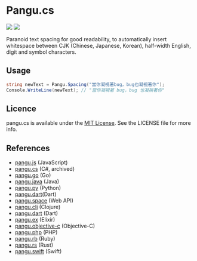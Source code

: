 # Pangu.cs

[![](https://img.shields.io/nuget/v/PanguSpacing?logo=nuget&label=NuGet&color=%23004880)](https://www.nuget.org/packages/PanguSpacing)
[![](https://img.shields.io/nuget/vpre/PanguSpacing?logo=github&label=GitHub&color=%23181717)](https://github.com/otomad/pangu.cs)

Paranoid text spacing for good readability, to automatically insert whitespace between CJK (Chinese, Japanese, Korean), half-width English, digit and symbol characters.

## Usage

```csharp
string newText = Pangu.Spacing("當你凝視著bug，bug也凝視著你");
Console.WriteLine(newText); // "當你凝視著 bug，bug 也凝視著你"
```

## Licence

pangu.cs is available under the [MIT License][mitLink]. See the LICENSE file for more info.

[mitLink]:http://opensource.org/licenses/MIT

## References
- [pangu.js](https://github.com/vinta/pangu.js) (JavaScript)
- [pangu.cs](https://github.com/Roger-WIN/pangu.cs) (C#, archived)
- [pangu.go](https://github.com/vinta/pangu) (Go)
- [pangu.java](https://github.com/vinta/pangu.java) (Java)
- [pangu.py](https://github.com/vinta/pangu.py) (Python)
- [pangu.dart](https://github.com/SemonCat/pangu.dart)(Dart)
- [pangu.space](https://github.com/vinta/pangu.space) (Web API)
- [pangu.clj](https://github.com/coldnew/pangu.clj) (Clojure)
- [pangu.dart](https://github.com/SemonCat/pangu.dart) (Dart)
- [pangu.ex](https://github.com/cataska/pangu.ex) (Elixir)
- [pangu.objective-c](https://github.com/Cee/pangu.objective-c) (Objective-C)
- [pangu.php](https://github.com/Kunr/pangu.php) (PHP)
- [pangu.rb](https://github.com/dlackty/pangu.rb) (Ruby)
- [pangu.rs](https://github.com/airt/pangu.rs) (Rust)
- [pangu.swift](https://github.com/X140Yu/pangu.Swift) (Swift)
